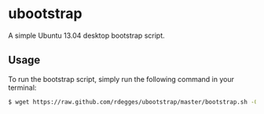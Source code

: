 # ubootstrap

A simple Ubuntu 13.04 desktop bootstrap script.


## Usage

To run the bootstrap script, simply run the following command in your terminal:

```bash
$ wget https://raw.github.com/rdegges/ubootstrap/master/bootstrap.sh -O - | sh
```
